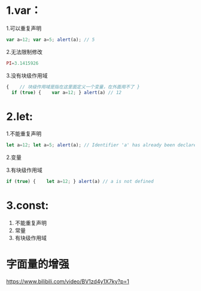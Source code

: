 # 1.var：

1.可以重复声明

```js
var a=12; var a=5; alert(a); // 5 
```

2.无法限制修改

```js
PI=3.1415926
```

3.没有块级作用域

```js
{    // 块级作用域是指在这里面定义一个变量，在外面用不了 } 
  if (true) {    var a=12; } alert(a) // 12
```

# 2.let:

1.不能重复声明

```js
let a=12; let a=5; alert(a); // Identifier 'a' has already been declared 
```

2.变量

3.有块级作用域

```js
if (true) {    let a=12; } alert(a) // a is not defined
```

# 3.const:

1. 不能重复声明
2. 常量
3. 有块级作用域



# 字面量的增强

https://www.bilibili.com/video/BV1zd4y1X7ky?p=1

